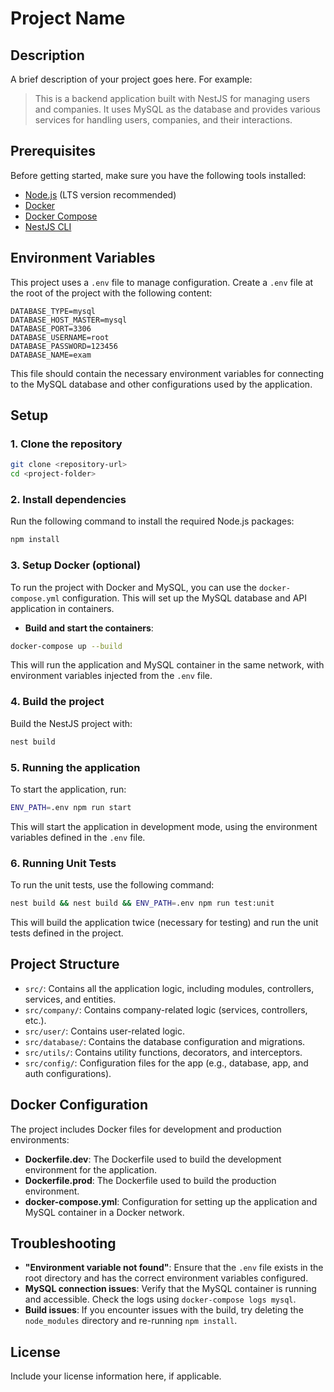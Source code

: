 
# Project Name

## Description

A brief description of your project goes here. For example:

> This is a backend application built with NestJS for managing users and companies. It uses MySQL as the database and provides various services for handling users, companies, and their interactions.

## Prerequisites

Before getting started, make sure you have the following tools installed:

- [Node.js](https://nodejs.org/) (LTS version recommended)
- [Docker](https://www.docker.com/get-started)
- [Docker Compose](https://docs.docker.com/compose/install/)
- [NestJS CLI](https://docs.nestjs.com/)

## Environment Variables

This project uses a `.env` file to manage configuration. Create a `.env` file at the root of the project with the following content:

```env
DATABASE_TYPE=mysql
DATABASE_HOST_MASTER=mysql
DATABASE_PORT=3306
DATABASE_USERNAME=root
DATABASE_PASSWORD=123456
DATABASE_NAME=exam
```

This file should contain the necessary environment variables for connecting to the MySQL database and other configurations used by the application.

## Setup

### 1. Clone the repository

```bash
git clone <repository-url>
cd <project-folder>
```

### 2. Install dependencies

Run the following command to install the required Node.js packages:

```bash
npm install
```

### 3. Setup Docker (optional)

To run the project with Docker and MySQL, you can use the `docker-compose.yml` configuration. This will set up the MySQL database and API application in containers.

- **Build and start the containers**:

```bash
docker-compose up --build
```

This will run the application and MySQL container in the same network, with environment variables injected from the `.env` file.

### 4. Build the project

Build the NestJS project with:

```bash
nest build
```

### 5. Running the application

To start the application, run:

```bash
ENV_PATH=.env npm run start
```

This will start the application in development mode, using the environment variables defined in the `.env` file.

### 6. Running Unit Tests

To run the unit tests, use the following command:

```bash
nest build && nest build && ENV_PATH=.env npm run test:unit
```

This will build the application twice (necessary for testing) and run the unit tests defined in the project.

## Project Structure

- `src/`: Contains all the application logic, including modules, controllers, services, and entities.
- `src/company/`: Contains company-related logic (services, controllers, etc.).
- `src/user/`: Contains user-related logic.
- `src/database/`: Contains the database configuration and migrations.
- `src/utils/`: Contains utility functions, decorators, and interceptors.
- `src/config/`: Configuration files for the app (e.g., database, app, and auth configurations).

## Docker Configuration

The project includes Docker files for development and production environments:

- **Dockerfile.dev**: The Dockerfile used to build the development environment for the application.
- **Dockerfile.prod**: The Dockerfile used to build the production environment.
- **docker-compose.yml**: Configuration for setting up the application and MySQL container in a Docker network.

## Troubleshooting

- **"Environment variable not found"**: Ensure that the `.env` file exists in the root directory and has the correct environment variables configured.
- **MySQL connection issues**: Verify that the MySQL container is running and accessible. Check the logs using `docker-compose logs mysql`.
- **Build issues**: If you encounter issues with the build, try deleting the `node_modules` directory and re-running `npm install`.

## License

Include your license information here, if applicable.

